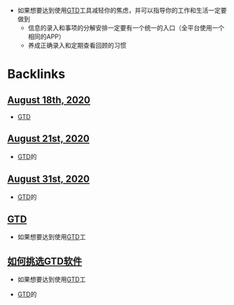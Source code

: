 - 如果想要达到使用[GTD](<GTD.md>)工具减轻你的焦虑，并可以指导你的工作和生活一定要做到
    - 信息的录入和事项的分解安排一定要有一个统一的入口（全平台使用一个相同的APP）
    - 养成正确录入和定期查看回顾的习惯

# Backlinks
## [August 18th, 2020](<August 18th, 2020.md>)
- [GTD](<GTD.md>)

## [August 21st, 2020](<August 21st, 2020.md>)
- [GTD](<GTD.md>)的

## [August 31st, 2020](<August 31st, 2020.md>)
- [GTD](<GTD.md>)的

## [GTD](<GTD.md>)
- 如果想要达到使用[GTD](<GTD.md>)工

## [如何挑选GTD软件](<如何挑选GTD软件.md>)
- 如果想要达到使用[GTD](<GTD.md>)工

- [GTD](<GTD.md>)的

